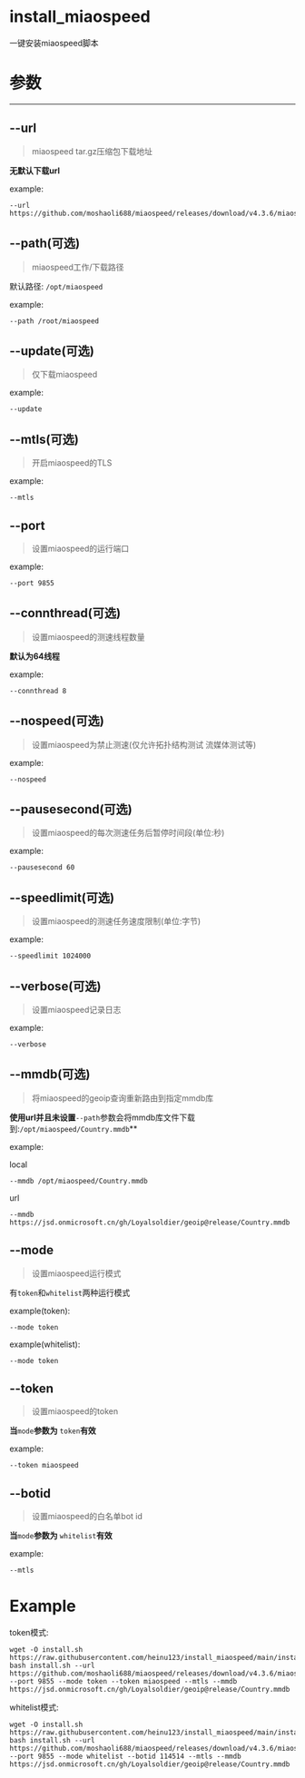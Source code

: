 # install_miaospeed
一键安装miaospeed脚本

# 参数
---

## --url
> miaospeed tar.gz压缩包下载地址

**无默认下载url**

example:

```shell
--url https://github.com/moshaoli688/miaospeed/releases/download/v4.3.6/miaospeed_4.3.6_linux_amd64.tar.gz
```

## --path(可选)
> miaospeed工作/下载路径

默认路径: `/opt/miaospeed`

example:

```shell
--path /root/miaospeed
```

## --update(可选)

> 仅下载miaospeed

example: 

```shell
--update
```

## --mtls(可选)

> 开启miaospeed的TLS

example:

```shell
--mtls
```

## --port

> 设置miaospeed的运行端口

example:

```shell
--port 9855
```

## --connthread(可选)

> 设置miaospeed的测速线程数量

**默认为64线程**

example:

```shell
--connthread 8
```


## --nospeed(可选)

> 设置miaospeed为禁止测速(仅允许拓扑结构测试 流媒体测试等)

example:

```shell
--nospeed
```

## --pausesecond(可选)

> 设置miaospeed的每次测速任务后暂停时间段(单位:秒)

example:

```shell
--pausesecond 60
```

## --speedlimit(可选)

> 设置miaospeed的测速任务速度限制(单位:字节)

example:

```shell
--speedlimit 1024000
```

## --verbose(可选)

> 设置miaospeed记录日志

example:

```shell
--verbose
```
## --mmdb(可选)

> 将miaospeed的geoip查询重新路由到指定mmdb库

**使用url并且未设置**`--path`参数会将mmdb库文件下载到:`/opt/miaospeed/Country.mmdb`**

example:

local
```shell
--mmdb /opt/miaospeed/Country.mmdb
```
url
```shell
--mmdb https://jsd.onmicrosoft.cn/gh/Loyalsoldier/geoip@release/Country.mmdb
```

## --mode

> 设置miaospeed运行模式

有`token`和`whitelist`两种运行模式


example(token):

```shell
--mode token
```

example(whitelist):

```shell
--mode token
```

## --token

> 设置miaospeed的token

**当**`mode`**参数为** `token`**有效**

example:

```shell
--token miaospeed
```

## --botid

> 设置miaospeed的白名单bot id

**当**`mode`**参数为** `whitelist`**有效**

example:

```shell
--mtls
```

# Example

token模式:
```shell
wget -O install.sh https://raw.githubusercontent.com/heinu123/install_miaospeed/main/install.sh
bash install.sh --url https://github.com/moshaoli688/miaospeed/releases/download/v4.3.6/miaospeed_4.3.6_linux_amd64.tar.gz --port 9855 --mode token --token miaospeed --mtls --mmdb https://jsd.onmicrosoft.cn/gh/Loyalsoldier/geoip@release/Country.mmdb
```

whitelist模式:
```shell
wget -O install.sh https://raw.githubusercontent.com/heinu123/install_miaospeed/main/install.sh
bash install.sh --url https://github.com/moshaoli688/miaospeed/releases/download/v4.3.6/miaospeed_4.3.6_linux_amd64.tar.gz --port 9855 --mode whitelist --botid 114514 --mtls --mmdb https://jsd.onmicrosoft.cn/gh/Loyalsoldier/geoip@release/Country.mmdb
```

